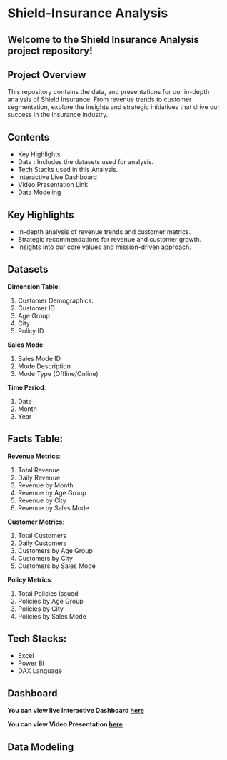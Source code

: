 # Shield-Insurance Analysis

## Welcome to the Shield Insurance Analysis project repository!

## Project Overview

This repository contains the data, and presentations for our in-depth analysis of Shield Insurance. From revenue trends to customer segmentation, explore the insights and strategic initiatives that drive our success in the insurance industry.

## Contents

* Key Highlights
* Data : Includes the datasets used for analysis.
* Tech Stacks used in this Analysis.
* Interactive Live Dashboard
* Video Presentation Link
* Data Modeling

## Key Highlights

- In-depth analysis of revenue trends and customer metrics.
- Strategic recommendations for revenue and customer growth.
- Insights into our core values and mission-driven approach.

## Datasets

**Dimension Table**:

1. Customer Demographics:
2. Customer ID
3. Age Group
4. City
5. Policy ID
   
**Sales Mode**:


1. Sales Mode ID
2. Mode Description
3. Mode Type (Offline/Online)


**Time Period**:

1. Date
2. Month
3. Year

## Facts Table:

**Revenue Metrics**:

1. Total Revenue
2. Daily Revenue
3. Revenue by Month
4. Revenue by Age Group
5. Revenue by City
6. Revenue by Sales Mode

**Customer Metrics**:

1. Total Customers
2. Daily Customers
3. Customers by Age Group
4. Customers by City
5. Customers by Sales Mode
   
**Policy Metrics**:

1. Total Policies Issued
2. Policies by Age Group
3. Policies by City
4. Policies by Sales Mode


## Tech Stacks:

* Excel
* Power BI
* DAX Language

## Dashboard


**You can view live Interactive Dashboard [here](https://app.powerbi.com/view?r=eyJrIjoiNDc0ODdhNWItMGE2YS00ZGMwLTkxMGQtODkzMGYxN2JiNWFmIiwidCI6ImM2ZTU0OWIzLTVmNDUtNDAzMi1hYWU5LWQ0MjQ0ZGM1YjJjNCJ9)**

**You can view Video Presentation [here](https://www.linkedin.com/posts/kartik-singh-bisen-545173278_codebasicsvirtualinternship-videopresentation-activity-7186891258445946880-s5H6?utm_source=share&utm_medium=member_desktop)**

## Data Modeling

